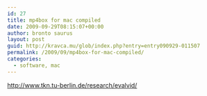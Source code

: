 ```yaml
---
id: 27
title: mp4box for mac compiled
date: 2009-09-29T08:15:07+00:00
author: bronto saurus
layout: post
guid: http://kravca.mu/glob/index.php?entry=entry090929-011507
permalink: /2009/09/mp4box-for-mac-compiled/
categories:
  - software, mac
---
```

<a href="http://www.tkn.tu-berlin.de/research/evalvid/" target="_blank" >http://www.tkn.tu-berlin.de/research/evalvid/</a>